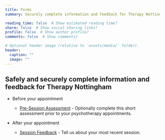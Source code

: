 ```yaml
---
title: Forms
summary: Securely complete information and feedback for Therapy Nottingham

reading_time: false  # Show estimated reading time?
share: false  # Show social sharing links?
profile: false  # Show author profile?
comments: false  # Show comments?

# Optional header image (relative to `assets/media/` folder).
header:
  caption: ""
  image: ""
---
```

## Safely and securely complete information and feedback for Therapy Nottingham

- Before your appointment
  - [Pre-Session Assessment](https://forms.office.com/r/4fvx2CHFq9) - Optionally complete this short assessment prior to your psychotherapy appointments.

- After your appointment
  - [Session Feedback](https://forms.office.com/r/Mid53btyKK) - Tell us about your most recent session.
